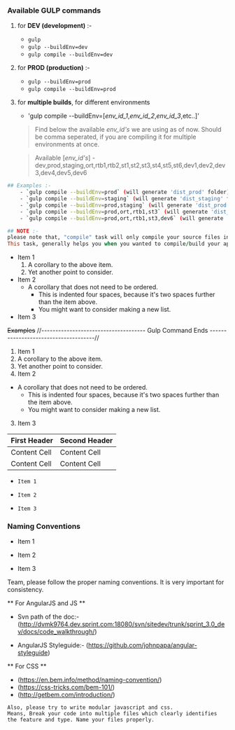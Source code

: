 
### Available GULP commands

1. for **DEV (development)** :-
	- `gulp`
	- `gulp --buildEnv=dev`
	- `gulp compile --buildEnv=dev`

2. for **PROD (production)** :-
  	- `gulp --buildEnv=prod`
  	- `gulp compile --buildEnv=prod`

3. for **multiple builds**, for different environments
	- 'gulp compile --buildEnv=[*env_id_1*,*env_id_2*,*env_id_3*,etc..]'
	> Find below the available *env_id's* we are using as of now. Should be comma seperated, if you are compiling it for multiple environments at once.

	> Available [*env_id's*]
		- dev,prod,staging,ort,rtb1,rtb2,st1,st2,st3,st4,st5,st6,dev1,dev2,dev3,dev4,dev5,dev6

```bash
## Examples :-
	- `gulp compile --buildEnv=prod` (will generate 'dist_prod' folder)
	- `gulp compile --buildEnv=staging` (will generate 'dist_staging' folder)
	- `gulp compile --buildEnv=prod,staging` (will generate 'dist_prod' and 'dist_staging' folder)
	- `gulp compile --buildEnv=prod,ort,rtb1,st3` (will generate 'dist_prod','dist_ort','dist_rtb1','dist_st3' folder)
	- `gulp compile --buildEnv=prod,ort,rtb1,st3,dev6` (will generate 'dist_prod','dist_ort','dist_rtb1','dist_st3','dist_dev6' folder)
```

```ruby
## NOTE :- 
please note that, "compile" task will only compile your source files into destination folder, but will not serve the application to the browser.
This task, generally helps you when you wanted to compile/build your application for different environment like 'prod', 'staging', 'ort', 'rtb1', etc......
```

- Item 1
  1. A corollary to the above item.
  2. Yet another point to consider.
- Item 2
  * A corollary that does not need to be ordered.
    * This is indented four spaces, because it's two spaces further than the item above.
    * You might want to consider making a new list.
- Item 3

~~Examples~~
//------------------------------------- Gulp Command Ends -------------------------------------//

1. Item 1
  1. A corollary to the above item.
  2. Yet another point to consider.
2. Item 2
  * A corollary that does not need to be ordered.
    * This is indented four spaces, because it's two spaces further than the item above.
    * You might want to consider making a new list.
3. Item 3



First Header  | Second Header
------------- | -------------
Content Cell  | Content Cell
Content Cell  | Content Cell

- `Item 1`

- `Item 2`
 
- `Item 3`


### Naming Conventions

* Item 1

* Item 2
 
* Item 3

Team, please follow the proper naming conventions. It is very important for consistency.

** For AngularJS and JS **
- Svn path of the doc:- (http://dvmk9764.dev.sprint.com:18080/svn/sitedev/trunk/sprint_3.0_dev/docs/code_walkthrough/)

- AngularJS Styleguide:- (https://github.com/johnpapa/angular-styleguide)

** For CSS **
- (https://en.bem.info/method/naming-convention/)
- (https://css-tricks.com/bem-101/)
- (http://getbem.com/introduction/)

```
Also, please try to write modular javascript and css. 
Means, Break your code into multiple files which clearly identifies the feature and type. Name your files properly.
```
